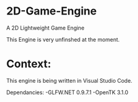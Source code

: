 # 2D-Game-Engine
A 2D Lightweight Game Engine

This Engine is very unfinshed at the moment.

# Context:

This engine is being written in Visual Studio Code.

Dependancies:
  -GLFW.NET 0.9.7.1
  -OpenTK   3.1.0
